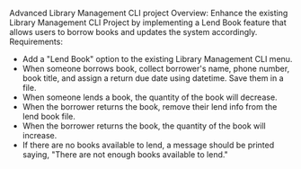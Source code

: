 
Advanced Library Management CLI project
Overview: Enhance the existing Library Management CLI Project by implementing a Lend Book feature that allows users to borrow books and updates the system accordingly.
Requirements: 
- Add a "Lend Book" option to the existing Library Management CLI menu.
- When someone borrows book, collect borrower's name, phone number, book title, and assign a return due date using datetime. Save them in a file.
- When someone lends a book, the quantity of the book will decrease.
- When the borrower returns the book, remove their lend info from the lend book file.
- When the borrower returns the book, the quantity of the book will increase.
- If there are no books available to lend, a message should be printed saying, "There are not enough books available to lend."
